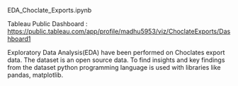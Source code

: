 EDA_Choclate_Exports.ipynb

Tableau Public Dashboard : https://public.tableau.com/app/profile/madhu5953/viz/ChoclateExports/Dashboard1

Exploratory Data Analysis(EDA) have been performed on Choclates export data. 
The dataset is an open source data. 
To find insights and key findings from the dataset python programming language is used with libraries like pandas, matplotlib.

